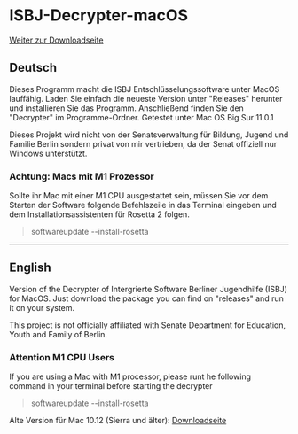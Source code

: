 # ISBJ-Decrypter-macOS
[Weiter zur Downloadseite](https://github.com/VendaarDev/ISBJ-Decrypter-macOS/releases/tag/1.0)

## Deutsch
Dieses Programm macht die ISBJ Entschlüsselungssoftware unter MacOS lauffähig. 
Laden Sie einfach die neueste Version unter "Releases" herunter und installieren Sie das Programm. Anschließend finden Sie den "Decrypter" im Programme-Ordner.
Getestet unter Mac OS Big Sur 11.0.1

Dieses Projekt wird nicht von  der Senatsverwaltung für Bildung, Jugend und Familie Berlin sondern privat von mir vertrieben, da der Senat offiziell nur Windows unterstützt.

### Achtung: Macs mit M1 Prozessor  
Sollte ihr Mac mit einer M1 CPU ausgestattet sein, müssen Sie vor dem Starten der Software folgende Befehlszeile in das Terminal eingeben und dem Installationsassistenten für Rosetta 2 folgen.
>softwareupdate --install-rosetta

__________________
## English
Version of the Decrypter of Intergrierte Software Berliner Jugendhilfe (ISBJ) for MacOS.
Just download the package you can find on "releases" and run it on your system.

This project is not officially affiliated with Senate Department for Education, Youth and Family of Berlin.

### Attention M1 CPU Users
If you are using a Mac with M1 processor, please runt he following command in your terminal before starting the decrypter
>softwareupdate --install-rosetta


Alte Version für Mac 10.12 (Sierra und älter): [Downloadseite](https://github.com/VendaarDev/ISBJ-Decrypter-macOS/releases/tag/0.5)
